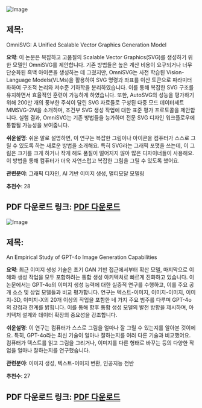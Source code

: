 ![Image](https://cdn-avatars.huggingface.co/v1/production/uploads/6485b08e687d9e0c759121b0/P_9F0izrQgUfEd-VEbhg8.jpeg)

## 제목:
OmniSVG: A Unified Scalable Vector Graphics Generation Model

**요약**:
이 논문은 복잡하고 고품질의 Scalable Vector Graphics(SVG)를 생성하기 위한 모델인 OmniSVG를 제안합니다. 기존 방법들은 높은 계산 비용이 요구되거나 너무 단순화된 흑백 아이콘을 생성하는 데 그쳤지만, OmniSVG는 사전 학습된 Vision-Language Models(VLMs)을 활용하여 SVG 명령과 좌표를 이산 토큰으로 파라미터화하여 구조적 논리와 저수준 기하학을 분리하였습니다. 이를 통해 복잡한 SVG 구조를 유지하면서 효율적인 훈련이 가능하게 하였습니다. 또한, AutoSVG의 성능을 평가하기 위해 200만 개의 풍부한 주석이 달린 SVG 자료들로 구성된 다중 모드 데이터세트 MMSVG-2M을 소개하며, 조건부 SVG 생성 작업에 대한 표준 평가 프로토콜을 제안합니다. 실험 결과, OmniSVG는 기존 방법들을 능가하며 전문 SVG 디자인 워크플로우에 통합될 가능성을 보여줍니다.

**쉬운설명**:
쉬운 말로 설명하면, 이 연구는 복잡한 그림이나 아이콘을 컴퓨터가 스스로 그릴 수 있도록 하는 새로운 방법을 소개해요. 특히 SVG라는 그래픽 포맷을 쓰는데, 이 그림은 크기를 크게 하거나 작게 해도 품질이 떨어지지 않아 많은 디자이너들이 사용해요. 이 방법을 통해 컴퓨터가 더욱 자연스럽고 복잡한 그림을 그릴 수 있도록 했어요.

**관련분야**:
그래픽 디자인, AI 기반 이미지 생성, 멀티모달 모델링

**추천수**:
28

**PDF 다운로드 링크**: [PDF 다운로드](https://arxiv.org/pdf/2504.06263)
---

![Image](https://cdn-thumbnails.huggingface.co/social-thumbnails/papers/2504.05979.png)

## 제목:
An Empirical Study of GPT-4o Image Generation Capabilities

**요약**:
최근 이미지 생성 기술은 초기 GAN 기반 접근에서부터 확산 모델, 마지막으로 이해와 생성 작업을 모두 포함하려는 통합 생성 아키텍처로 빠르게 진화하고 있습니다. 이 논문에서는 GPT-4o의 이미지 생성 능력에 대한 실증적 연구를 수행하고, 이를 주요 공개 소스 및 상업 모델들과 비교 평가합니다. 연구는 텍스트-이미지, 이미지-이미지, 이미지-3D, 이미지-X의 20개 이상의 작업을 포함한 네 가지 주요 범주를 다루며 GPT-4o의 강점과 한계를 밝힙니다. 이를 통해 향후 통합 생성 모델의 발전 방향을 제시하며, 아키텍처 설계와 데이터 확장의 중요성을 강조합니다.

**쉬운설명**:
이 연구는 컴퓨터가 스스로 그림을 얼마나 잘 그릴 수 있는지를 알아본 것이에요. 특히, GPT-4o라는 최신 기술이 얼마나 잘하는지를 여러 다른 기술과 비교했어요. 컴퓨터가 텍스트를 읽고 그림을 그리거나, 이미지를 다른 형태로 바꾸는 등의 다양한 작업을 얼마나 잘하는지를 연구했습니다.

**관련분야**:
이미지 생성, 텍스트-이미지 변환, 인공지능 전반

**추천수**:
27

**PDF 다운로드 링크**: [PDF 다운로드](https://arxiv.org/pdf/2504.05979)
---
